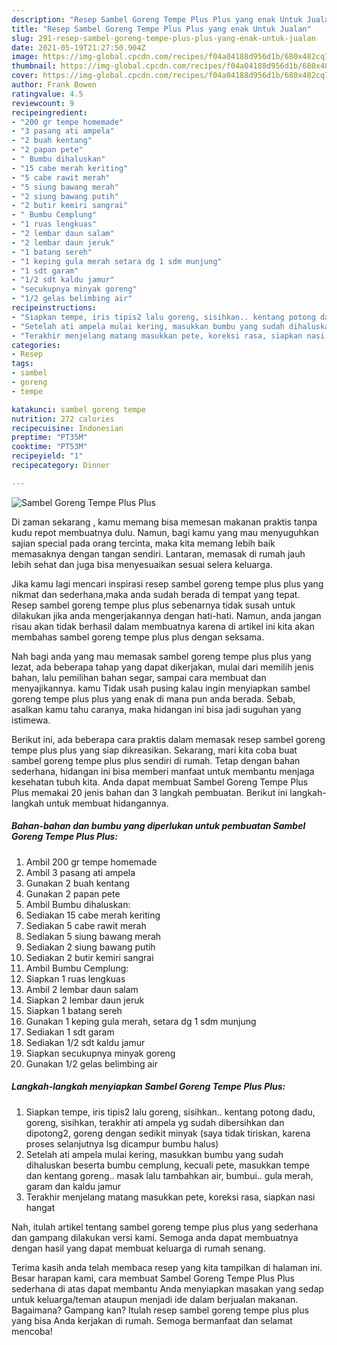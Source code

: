 ```yaml
---
description: "Resep Sambel Goreng Tempe Plus Plus yang enak Untuk Jualan"
title: "Resep Sambel Goreng Tempe Plus Plus yang enak Untuk Jualan"
slug: 291-resep-sambel-goreng-tempe-plus-plus-yang-enak-untuk-jualan
date: 2021-05-19T21:27:50.904Z
image: https://img-global.cpcdn.com/recipes/f04a04188d956d1b/680x482cq70/sambel-goreng-tempe-plus-plus-foto-resep-utama.jpg
thumbnail: https://img-global.cpcdn.com/recipes/f04a04188d956d1b/680x482cq70/sambel-goreng-tempe-plus-plus-foto-resep-utama.jpg
cover: https://img-global.cpcdn.com/recipes/f04a04188d956d1b/680x482cq70/sambel-goreng-tempe-plus-plus-foto-resep-utama.jpg
author: Frank Bowen
ratingvalue: 4.5
reviewcount: 9
recipeingredient:
- "200 gr tempe homemade"
- "3 pasang ati ampela"
- "2 buah kentang"
- "2 papan pete"
- " Bumbu dihaluskan"
- "15 cabe merah keriting"
- "5 cabe rawit merah"
- "5 siung bawang merah"
- "2 siung bawang putih"
- "2 butir kemiri sangrai"
- " Bumbu Cemplung"
- "1 ruas lengkuas"
- "2 lembar daun salam"
- "2 lembar daun jeruk"
- "1 batang sereh"
- "1 keping gula merah setara dg 1 sdm munjung"
- "1 sdt garam"
- "1/2 sdt kaldu jamur"
- "secukupnya minyak goreng"
- "1/2 gelas belimbing air"
recipeinstructions:
- "Siapkan tempe, iris tipis2 lalu goreng, sisihkan.. kentang potong dadu, goreng, sisihkan, terakhir ati ampela yg sudah dibersihkan dan dipotong2, goreng dengan sedikit minyak (saya tidak tiriskan, karena proses selanjutnya lsg dicampur bumbu halus)"
- "Setelah ati ampela mulai kering, masukkan bumbu yang sudah dihaluskan beserta bumbu cemplung, kecuali pete, masukkan tempe dan kentang goreng.. masak lalu tambahkan air, bumbui.. gula merah, garam dan kaldu jamur"
- "Terakhir menjelang matang masukkan pete, koreksi rasa, siapkan nasi hangat"
categories:
- Resep
tags:
- sambel
- goreng
- tempe

katakunci: sambel goreng tempe 
nutrition: 272 calories
recipecuisine: Indonesian
preptime: "PT35M"
cooktime: "PT53M"
recipeyield: "1"
recipecategory: Dinner

---
```



![Sambel Goreng Tempe Plus Plus](https://img-global.cpcdn.com/recipes/f04a04188d956d1b/680x482cq70/sambel-goreng-tempe-plus-plus-foto-resep-utama.jpg)

Di zaman  sekarang , kamu memang bisa memesan makanan praktis tanpa kudu repot membuatnya dulu. Namun, bagi kamu yang mau menyuguhkan sajian special pada orang tercinta, maka kita memang lebih baik memasaknya dengan tangan sendiri. Lantaran, memasak di rumah jauh lebih sehat dan juga bisa menyesuaikan sesuai selera keluarga.

Jika kamu lagi mencari inspirasi resep sambel goreng tempe plus plus yang nikmat dan sederhana,maka anda sudah berada di tempat yang tepat. Resep sambel goreng tempe plus plus  sebenarnya tidak susah untuk dilakukan jika anda mengerjakannya dengan hati-hati. Namun, anda jangan risau akan tidak berhasil dalam membuatnya 
karena di artikel ini kita akan membahas sambel goreng tempe plus plus dengan seksama.  



Nah bagi anda yang mau memasak sambel goreng tempe plus plus yang lezat, ada beberapa tahap yang dapat dikerjakan, mulai dari memilih jenis bahan, lalu pemilihan bahan segar, sampai cara membuat dan menyajikannya. kamu Tidak usah pusing kalau ingin menyiapkan sambel goreng tempe plus plus yang enak di mana pun anda berada. Sebab, asalkan kamu  tahu caranya, maka hidangan ini bisa jadi suguhan yang istimewa.

Berikut ini, ada beberapa cara praktis  dalam memasak resep sambel goreng tempe plus plus yang siap dikreasikan. Sekarang, mari kita coba buat sambel goreng tempe plus plus sendiri di rumah. Tetap dengan bahan sederhana, hidangan ini bisa memberi manfaat untuk membantu menjaga kesehatan tubuh kita. Anda dapat membuat Sambel Goreng Tempe Plus Plus memakai 20 jenis bahan dan 3 langkah pembuatan. Berikut ini langkah-langkah untuk membuat hidangannya.

<!--inarticleads1-->

##### Bahan-bahan dan bumbu yang diperlukan untuk pembuatan Sambel Goreng Tempe Plus Plus:

1. Ambil 200 gr tempe homemade
1. Ambil 3 pasang ati ampela
1. Gunakan 2 buah kentang
1. Gunakan 2 papan pete
1. Ambil  Bumbu dihaluskan:
1. Sediakan 15 cabe merah keriting
1. Sediakan 5 cabe rawit merah
1. Sediakan 5 siung bawang merah
1. Sediakan 2 siung bawang putih
1. Sediakan 2 butir kemiri sangrai
1. Ambil  Bumbu Cemplung:
1. Siapkan 1 ruas lengkuas
1. Ambil 2 lembar daun salam
1. Siapkan 2 lembar daun jeruk
1. Siapkan 1 batang sereh
1. Gunakan 1 keping gula merah, setara dg 1 sdm munjung
1. Sediakan 1 sdt garam
1. Sediakan 1/2 sdt kaldu jamur
1. Siapkan secukupnya minyak goreng
1. Gunakan 1/2 gelas belimbing air




<!--inarticleads2-->

##### Langkah-langkah menyiapkan Sambel Goreng Tempe Plus Plus:

1. Siapkan tempe, iris tipis2 lalu goreng, sisihkan.. kentang potong dadu, goreng, sisihkan, terakhir ati ampela yg sudah dibersihkan dan dipotong2, goreng dengan sedikit minyak (saya tidak tiriskan, karena proses selanjutnya lsg dicampur bumbu halus)
1. Setelah ati ampela mulai kering, masukkan bumbu yang sudah dihaluskan beserta bumbu cemplung, kecuali pete, masukkan tempe dan kentang goreng.. masak lalu tambahkan air, bumbui.. gula merah, garam dan kaldu jamur
1. Terakhir menjelang matang masukkan pete, koreksi rasa, siapkan nasi hangat




Nah, itulah artikel tentang  sambel goreng tempe plus plus  yang sederhana dan gampang dilakukan versi kami. Semoga anda dapat membuatnya dengan hasil yang dapat membuat keluarga di rumah senang. 

Terima kasih anda telah membaca resep yang kita tampilkan di halaman ini. Besar harapan kami, cara membuat  Sambel Goreng Tempe Plus Plus sederhana di atas dapat membantu Anda menyiapkan masakan yang sedap untuk keluarga/teman ataupun menjadi ide dalam berjualan makanan. Bagaimana? Gampang kan? Itulah resep sambel goreng tempe plus plus yang bisa Anda kerjakan di rumah. Semoga bermanfaat dan selamat mencoba!

